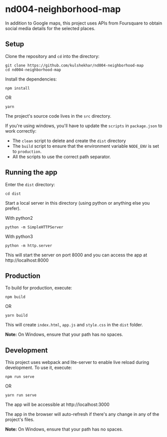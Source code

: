 # nd004-neighborhood-map

In addition to Google maps, this project uses APIs from Foursquare to obtain social media details for the selected places.

## Setup

Clone the repository and `cd` into the directory:

```
git clone https://github.com/kulshekhar/nd004-neighborhood-map
cd nd004-neighborhood-map
```

Install the dependencies:

```
npm install
```

OR

```
yarn
```

The project's source code lives in the `src` directory.

If you're using windows, you'll have to update the `scripts` in `package.json` to work correctly:
- The `clean` script to delete and create the `dist` directory
- The `build` script to ensure that the environment variable `NODE_ENV` is set to `production`.
- All the scripts to use the correct path separator.

## Running the app

Enter the `dist` directory:

```
cd dist
```

Start a local server in this directory (using python or anything else you prefer).

With python2

```
python -m SimpleHTTPServer
```

With python3

```
python -m http.server
```

This will start the server on port 8000 and you can access the app at http://localhost:8000

## Production

To build for production, execute:

```
npm build
```

OR

```
yarn build
```

This will create `index.html`, `app.js` and `style.css` in the `dist` folder.

**Note:** On Windows, ensure that your path has no spaces.

## Development

This project uses webpack and lite-server to enable live reload during development. To use it, execute:

```
npm run serve
```

OR 

```
yarn run serve
```

The app will be accessible at http://localhost:3000

The app in the browser will auto-refresh if there's any change in any of the project's files.

**Note:** On Windows, ensure that your path has no spaces.
